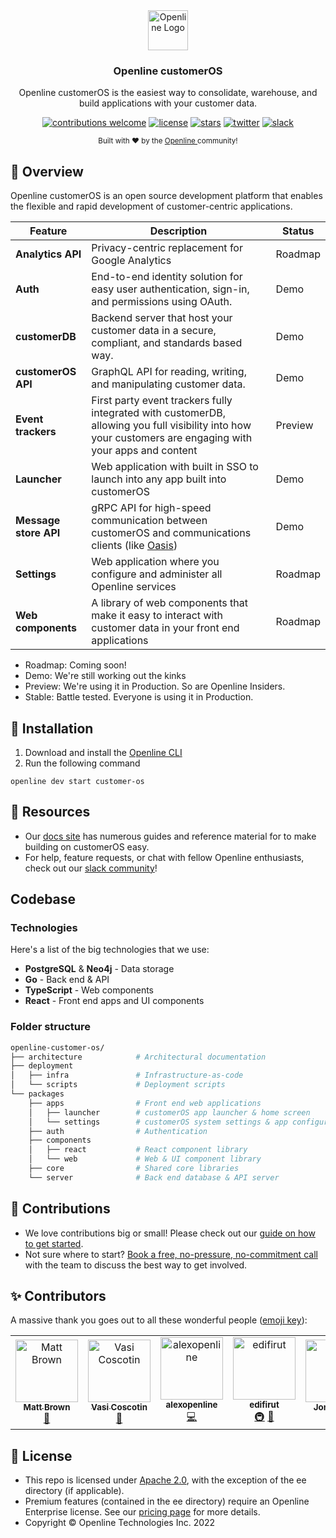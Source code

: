 <div align="center">
  <a href="https://openline.ai">
    <img
      src="https://raw.githubusercontent.com/openline-ai/openline-customer-os/otter/.github/TeamHero.svg"
      alt="Openline Logo"
      height="64"
    />
  </a>
  <br />
  <p>
    <h3>
      <b>
        Openline customerOS
      </b>
    </h3>
  </p>
  <p>
    Openline customerOS is the easiest way to consolidate, warehouse, and build applications with your customer data.
  </p>
  <p>

[![contributions welcome](https://img.shields.io/badge/contributions-welcome-brightgreen?logo=github)][customerOS-repo] 
[![license](https://img.shields.io/badge/license-Apache%202-blue)][apache2] 
[![stars](https://img.shields.io/github/stars/openline-ai/openline-customer-os?style=social)][customerOS-repo] 
[![twitter](https://img.shields.io/twitter/follow/openlineAI?style=social)][twitter] 
[![slack](https://img.shields.io/badge/slack-community-blueviolet.svg?logo=slack)][slack]

  </p>
  <p>
    <sub>
      Built with ❤︎ by the
      <a href="https://openline.ai">
        Openline
      </a>
      community!
    </sub>
  </p>
</div>


## 👋 Overview

Openline customerOS is an open source development platform that enables the flexible and rapid development of customer-centric applications.

| Feature               | Description | Status|
|-----------------------|-------------|-------|
| **Analytics API**     |Privacy-centric replacement for Google Analytics| Roadmap|
| **Auth**              |End-to-end identity solution for easy user authentication, sign-in, and permissions using OAuth.| Demo |
| **customerDB**        |Backend server that host your customer data in a secure, compliant, and standards based way. | Demo|
| **customerOS API**    |GraphQL API for reading, writing, and manipulating customer data.| Demo|
| **Event trackers**    |First party event trackers fully integrated with customerDB, allowing you full visibility into how your customers are engaging with your apps and content | Preview|
| **Launcher**          |Web application with built in SSO to launch into any app built into customerOS| Demo|
| **Message store API** |gRPC API for high-speed communication between customerOS and communications clients (like [Oasis][oasis]) | Demo|
| **Settings**          |Web application where you configure and administer all Openline services| Roadmap|
| **Web components**    |A library of web components that make it easy to interact with customer data in your front end applications| Roadmap|

- Roadmap: Coming soon!
- Demo: We're still working out the kinks
- Preview: We're using it in Production.  So are Openline Insiders.
- Stable: Battle tested. Everyone is using it in Production.

## 🚀 Installation

1. Download and install the [Openline CLI][cli]
2. Run the following command

```sh-session
openline dev start customer-os
```

## 🤝 Resources

- Our [docs site][docs] has numerous guides and reference material for to make building on customerOS easy.
- For help, feature requests, or chat with fellow Openline enthusiasts, check out our [slack community][slack]!

## Codebase

### Technologies

Here's a list of the big technologies that we use:

- **PostgreSQL** & **Neo4j** - Data storage
- **Go** - Back end & API
- **TypeScript** - Web components
- **React** - Front end apps and UI components

### Folder structure

```sh
openline-customer-os/
├── architecture            # Architectural documentation
├── deployment              
│   ├── infra               # Infrastructure-as-code
│   └── scripts             # Deployment scripts
└── packages
    ├── apps                # Front end web applications
    │   ├── launcher        # customerOS app launcher & home screen
    │   └── settings        # customerOS system settings & app configuration
    ├── auth                # Authentication
    ├── components
    │   ├── react           # React component library
    │   └── web             # Web & UI component library
    ├── core                # Shared core libraries
    └── server              # Back end database & API server
```

## 💪 Contributions

- We love contributions big or small!  Please check out our [guide on how to get started][contributions].
- Not sure where to start?  [Book a free, no-pressure, no-commitment call][call] with the team to discuss the best way to get involved.

## ✨ Contributors

A massive thank you goes out to all these wonderful people ([emoji key][emoji]):

<!-- ALL-CONTRIBUTORS-LIST:START - Do not remove or modify this section -->
<!-- prettier-ignore-start -->
<!-- markdownlint-disable -->
<table>
  <tbody>
    <tr>
      <td align="center"><a href="https://github.com/mattbr0wn"><img src="https://avatars.githubusercontent.com/u/113338429?v=4?s=100" width="100px;" alt="Matt Brown"/><br /><sub><b>Matt Brown</b></sub></a><br /><a href="https://github.com/openline-ai/openline-customer-os/commits?author=mattbr0wn" title="Documentation">📖</a></td>
      <td align="center"><a href="http://openline.ai"><img src="https://avatars.githubusercontent.com/u/88987042?v=4?s=100" width="100px;" alt="Vasi Coscotin"/><br /><sub><b>Vasi Coscotin</b></sub></a><br /><a href="https://github.com/openline-ai/openline-customer-os/commits?author=xvasi" title="Documentation">📖</a></td>
      <td align="center"><a href="https://github.com/alexopenline"><img src="https://avatars.githubusercontent.com/u/95470380?v=4?s=100" width="100px;" alt="alexopenline"/><br /><sub><b>alexopenline</b></sub></a><br /><a href="https://github.com/openline-ai/openline-customer-os/commits?author=alexopenline" title="Code">💻</a></td>
      <td align="center"><a href="https://github.com/edifirut"><img src="https://avatars.githubusercontent.com/u/108661145?v=4?s=100" width="100px;" alt="edifirut"/><br /><sub><b>edifirut</b></sub></a><br /><a href="#infra-edifirut" title="Infrastructure (Hosting, Build-Tools, etc)">🚇</a> <a href="https://github.com/openline-ai/openline-customer-os/pulls?q=is%3Apr+reviewed-by%3Aedifirut" title="Reviewed Pull Requests">👀</a></td>
      <td align="center"><a href="https://github.com/jontyk"><img src="https://avatars.githubusercontent.com/u/81759836?v=4?s=100" width="100px;" alt="Jonty Knox"/><br /><sub><b>Jonty Knox</b></sub></a><br /><a href="https://github.com/openline-ai/openline-customer-os/pulls?q=is%3Apr+reviewed-by%3Ajontyk" title="Reviewed Pull Requests">👀</a></td>
      <td align="center"><a href="https://github.com/tsearle"><img src="https://avatars.githubusercontent.com/u/4540323?v=4?s=100" width="100px;" alt="tsearle"/><br /><sub><b>tsearle</b></sub></a><br /><a href="https://github.com/openline-ai/openline-customer-os/commits?author=tsearle" title="Code">💻</a> <a href="https://github.com/openline-ai/openline-customer-os/commits?author=tsearle" title="Documentation">📖</a></td>
    </tr>
  </tbody>
</table>

<!-- markdownlint-restore -->
<!-- prettier-ignore-end -->

<!-- ALL-CONTRIBUTORS-LIST:END -->

## 🪪 License

- This repo is licensed under [Apache 2.0][apache2], with the exception of the ee directory (if applicable).
- Premium features (contained in the ee directory) require an Openline Enterprise license.  See our [pricing page][pricing] for more details.
- Copyright &copy; Openline Technologies Inc. 2022

<!--- References --->

[apache2]: https://www.apache.org/licenses/LICENSE-2.0
[call]: https://meetings-eu1.hubspot.com/matt2/customer-demos
[cli]: https://www.openline.ai/docs
[contributions]: https://github.com/openline-ai/community/blob/main/README.md
[customerOS-repo]: https://github.com/openline-ai/openline-customer-os/
[docs]: https://openline.ai
[emoji]: https://allcontributors.org/docs/en/emoji-key
[oasis]: https://github.com/openline-ai/openline-oasis
[pricing]: https://openline.ai/pricing
[slack]: https://join.slack.com/t/openline-ai/shared_invite/zt-1i6umaw6c-aaap4VwvGHeoJ1zz~ngCKQ
[twitter]: https://twitter.com/OpenlineAI
